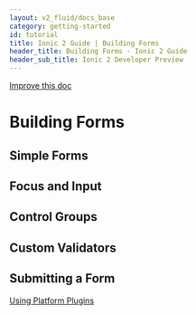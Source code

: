 ```yaml
---
layout: v2_fluid/docs_base
category: getting-started
id: tutorial
title: Ionic 2 Guide | Building Forms
header_title: Building Forms - Ionic 2 Guide
header_sub_title: Ionic 2 Developer Preview
---
```

<div class="improve-docs">
  <a href='https://github.com/driftyco/ionic-site/edit/ionic2/docs/v2/guide/adding-pages/index.md'>
    Improve this doc
  </a>
</div>

# Building Forms

## Simple Forms

## Focus and Input

## Control Groups

## Custom Validators

## Submitting a Form

<a href="../using-platform-plugins/" class="btn btn-primary">Using Platform Plugins</a>
